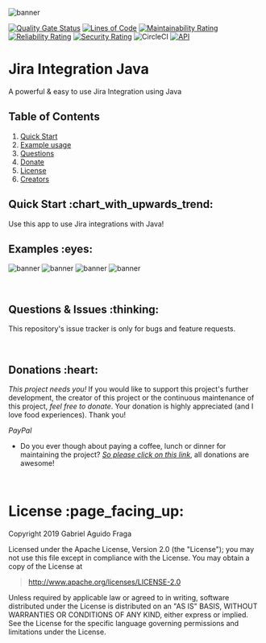 ![banner](https://raw.github.com/kaapiel/Raw-content/master/Automation-Python/app.png)

[![Quality Gate Status](https://sonarcloud.io/api/project_badges/measure?project=kaapiel_Jira-Integration&metric=alert_status)](https://sonarcloud.io/dashboard?id=kaapiel_Jira-Integration)
[![Lines of Code](https://sonarcloud.io/api/project_badges/measure?project=kaapiel_Jira-Integration&metric=ncloc)](https://sonarcloud.io/dashboard?id=kaapiel_Jira-Integration)
[![Maintainability Rating](https://sonarcloud.io/api/project_badges/measure?project=kaapiel_Jira-Integration&metric=sqale_rating)](https://sonarcloud.io/dashboard?id=kaapiel_Jira-Integration)
[![Reliability Rating](https://sonarcloud.io/api/project_badges/measure?project=kaapiel_Jira-Integration&metric=reliability_rating)](https://sonarcloud.io/dashboard?id=kaapiel_Jira-Integration)
[![Security Rating](https://sonarcloud.io/api/project_badges/measure?project=kaapiel_Jira-Integration&metric=security_rating)](https://sonarcloud.io/dashboard?id=kaapiel_Jira-Integration)
![CircleCI](https://img.shields.io/circleci/build/github/kaapiel/Jira-Integration-Java/master)
[![API](https://img.shields.io/badge/API-26%2B-green.svg?style=flat)](https://android-arsenal.com/api?level=26)

# Jira Integration Java
A powerful & easy to use Jira Integration using Java

## Table of Contents
1. [Quick Start](#quick-start)
1. [Example usage](#examples)
1. [Questions](#report)
1. [Donate](#donate)
1. [License](#licence)
1. [Creators](#creators)

<h2 id="quick-start">Quick Start :chart_with_upwards_trend:</h2>
Use this app to use Jira integrations with Java!

<br/>

<h2 id="examples">Examples :eyes:</h2>

![banner](https://raw.github.com/kaapiel/Raw-content/master/Automation-Python/app.png)
![banner](https://raw.github.com/kaapiel/Raw-content/master/Automation-Python/app.png)
![banner](https://raw.github.com/kaapiel/Raw-content/master/Automation-Python/app.png)
![banner](https://raw.github.com/kaapiel/Raw-content/master/Automation-Python/app.png)

<br/>

<h2 id="report">Questions & Issues :thinking:</h2>

This repository's issue tracker is only for bugs and feature requests.  

<br/>

<h2 id="donate">Donations :heart:</h2>

*This project needs you!* If you would like to support this project's further development, the creator of this project or the continuous maintenance of this project, *feel free to donate*. Your donation is highly appreciated (and I love food experiences). Thank you!

*PayPal*

- Do you ever though about paying a coffee, lunch or dinner for maintaining the project? [*So please click on this link*](https://www.paypal.com/cgi-bin/webscr?cmd=_donations&business=gabriel_aguido@hotmail.com&lc=US&item_name=Donation+to+Jira+Integration+Java+Maintenance&no_note=0&cn=&currency_code=USD&bn=PP-DonationsBF:btn_donateCC_LG.gif:NonHosted), all donations are awesome!

<br/>

<h1 id="license">License :page_facing_up:</h1>

Copyright 2019 Gabriel Aguido Fraga

Licensed under the Apache License, Version 2.0 (the "License");
you may not use this file except in compliance with the License.
You may obtain a copy of the License at

> http://www.apache.org/licenses/LICENSE-2.0

Unless required by applicable law or agreed to in writing, software
distributed under the License is distributed on an "AS IS" BASIS,
WITHOUT WARRANTIES OR CONDITIONS OF ANY KIND, either express or implied.
See the License for the specific language governing permissions and
limitations under the License.

<br/>
